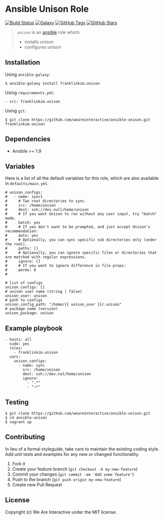 # Ansible Unison Role

[![Build Status](https://img.shields.io/travis/weareinteractive/ansible-unison.svg)](https://travis-ci.org/weareinteractive/ansible-unison)
[![Galaxy](http://img.shields.io/badge/galaxy-franklinkim.unison-blue.svg)](https://galaxy.ansible.com/list#/roles/4107)
[![GitHub Tags](https://img.shields.io/github/tag/weareinteractive/ansible-unison.svg)](https://github.com/weareinteractive/ansible-unison)
[![GitHub Stars](https://img.shields.io/github/stars/weareinteractive/ansible-unison.svg)](https://github.com/weareinteractive/ansible-unison)

> `unison` is an [ansible](http://www.ansible.com) role which:
>
> * installs unison
> * configures unison

## Installation

Using `ansible-galaxy`:

```
$ ansible-galaxy install franklinkim.unison
```

Using `requirements.yml`:

```
- src: franklinkim.unison
```

Using `git`:

```
$ git clone https://github.com/weareinteractive/ansible-unison.git franklinkim.unison
```

## Dependencies

* Ansible >= 1.9

## Variables

Here is a list of all the default variables for this role, which are also available in `defaults/main.yml`.

```
# unison_configs:
#   - name: sync1
#     # Two root directories to sync.
#     src: /home/unison
#     dest: ssh://dev.null/home/unison
#     # If you want Unison to run without any user input, try "batch" mode.
#     batch: yes
#     # If you don't want to be prompted, and just accept Unison's recommendation:
#     auto: yes
#     # Optionally, you can sync specific sub directories only (under the root).
#     paths: []
#     # Optionally, you can ignore specific files or directories that are matched with regular expressions.
#     ignore: []
#     # If you want to ignore difference in file props:
#     perms: 0
#

# list of configs
unison_configs: []
# unison user name (string | false)
unison_user: unison
# path to configs
unison_config_path: "/home/{{ unison_user }}/.unison"
# package name (version)
unison_package: unison
```

## Example playbook

```
- hosts: all
  sudo: yes
  roles:
    - franklinkim.unison
  vars:
    unison_configs:
      - name: sync
        src: /home/unison
        dest: ssh://dev.nul/home/unison
        ignore:
          - ".*"
          - "~*"
```

## Testing

```
$ git clone https://github.com/weareinteractive/ansible-unison.git
$ cd ansible-unison
$ vagrant up
```

## Contributing
In lieu of a formal styleguide, take care to maintain the existing coding style. Add unit tests and examples for any new or changed functionality.

1. Fork it
2. Create your feature branch (`git checkout -b my-new-feature`)
3. Commit your changes (`git commit -am 'Add some feature'`)
4. Push to the branch (`git push origin my-new-feature`)
5. Create new Pull Request

## License
Copyright (c) We Are Interactive under the MIT license.

